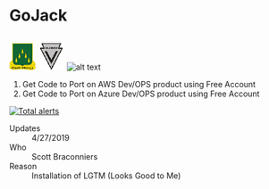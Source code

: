 # GoJack
###### 
![alt text](https://github.com/brac10/markdown-here/raw/master/src/common/images/iconStrikeSwiftly48.png "Strike Swiftly")
![alt text](https://github.com/brac10/markdown-here/raw/master/src/common/images/iconRecondo48.png "Tip of the Spear")
![alt text](https://github.com/brac10/markdown-here/raw/master/src/common/images/iconRangerUp48.png "Lead, Follow, Get out of the way")

1. Get Code to Port on AWS Dev/OPS product using Free Account
2. Get Code to Port on Azure Dev/OPS product using Free Account

  <a href="https://lgtm.com/projects/g/brac10/GoJack/alerts/"><img alt="Total alerts"   src="https://img.shields.io/lgtm/alerts/g/brac10/GoJack.svg?logo=lgtm&logoWidth=18"/></a></td>
<dl>
  <dt>Updates</dt>
  <dd>4/27/2019</dd>
  <dt>Who</dt>
  <dd>Scott Braconniers 
  </dd>
  <dt>Reason</dt>
  <dd>Installation of LGTM (Looks Good to Me)</dd>
</dl>
